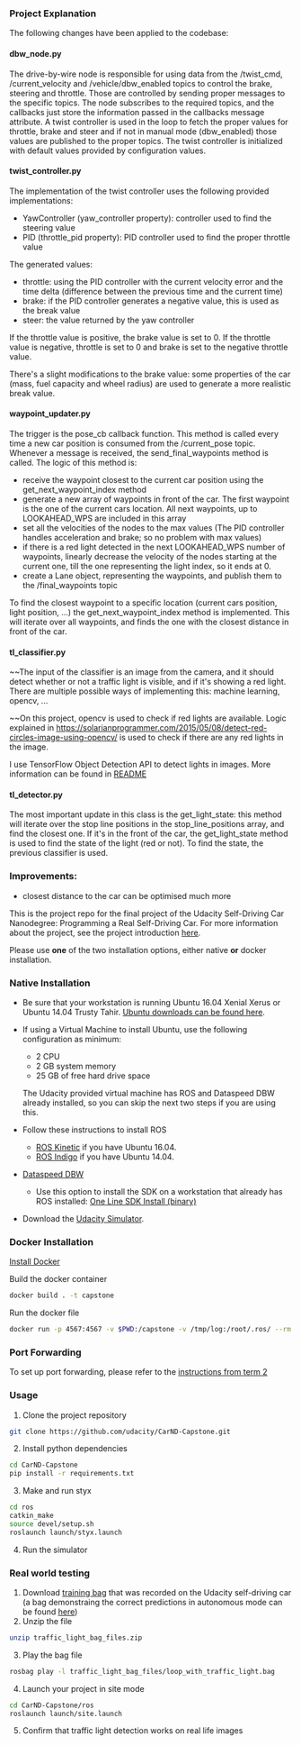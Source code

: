 ### Project Explanation

The following changes have been applied to the codebase:

#### dbw_node.py
The drive-by-wire node is responsible for using data from the /twist_cmd, /current_velocity and /vehicle/dbw_enabled topics to control the brake, steering and throttle. Those are controlled by sending proper messages to the specific topics.
The node subscribes to the required topics, and the callbacks just store the information passed in the callbacks message attribute.
A twist controller is used in the loop to fetch the proper values for throttle, brake and steer and if not in manual mode (dbw_enabled) those values are published to the proper topics.
The twist controller is initialized with default values provided by configuration values.

#### twist_controller.py
The implementation of the twist controller uses the following provided implementations:
* YawController (yaw_controller property): controller used to find the steering value
* PID (throttle_pid property): PID controller used to find the proper throttle value

The generated values:
* throttle: using the PID controller with the current velocity error and the time delta (difference between the previous time and the current time)
* brake: if the PID controller generates a negative value, this is used as the break value
* steer: the value returned by the yaw controller

If the throttle value is positive, the brake value is set to 0. If the throttle value is negative, throttle is set to 0 and brake is set to the negative throttle value.

There's a slight modifications to the brake value: some properties of the car (mass, fuel capacity and wheel radius) are used to generate a more realistic break value.

#### waypoint_updater.py
The trigger is the pose_cb callback function. This method is called every time a new car position is consumed from the /current_pose topic. Whenever a message is received, the send_final_waypoints method is called.
The logic of this method is:
* receive the waypoint closest to the current car position using the get_next_waypoint_index method
* generate a new array of waypoints in front of the car. The first waypoint is the one of the current cars location. All next waypoints, up to LOOKAHEAD_WPS are included in this array
* set all the velocities of the nodes to the max values (The PID controller handles acceleration and brake; so no problem with max values)
* if there is a red light detected in the next LOOKAHEAD_WPS number of waypoints, linearly decrease the velocity of the nodes starting at the current one, till the one representing the light index, so it ends at 0.
* create a Lane object, representing the waypoints, and publish them to the /final_waypoints topic

To find the closest waypoint to a specific location (current cars position, light position, ...) the get_next_waypoint_index method is implemented. This will iterate over all waypoints, and finds the one with the closest distance in front of the car.

#### tl_classifier.py
~~The input of the classifier is an image from the camera, and it should detect whether or not a traffic light is visible, and if it's showing a red light. There are multiple possible ways of implementing this: machine learning, opencv, ...

~~On this project, opencv is used to check if red lights are available. Logic explained in https://solarianprogrammer.com/2015/05/08/detect-red-circles-image-using-opencv/ is used to check if there are any red lights in the image.

I use TensorFlow Object Detection API to detect lights in images. More information can be found in [README](tl_learning/README.md)

#### tl_detector.py
The most important update in this class is the get_light_state: this method will iterate over the stop line positions in the stop_line_positions array, and find the closest one. If it's in the front of the car, the get_light_state method is used to find the state of the light (red or not). To find the state, the previous classifier is used.

### Improvements:
* closest distance to the car can be optimised much more

This is the project repo for the final project of the Udacity Self-Driving Car Nanodegree: Programming a Real Self-Driving Car. For more information about the project, see the project introduction [here](https://classroom.udacity.com/nanodegrees/nd013/parts/6047fe34-d93c-4f50-8336-b70ef10cb4b2/modules/e1a23b06-329a-4684-a717-ad476f0d8dff/lessons/462c933d-9f24-42d3-8bdc-a08a5fc866e4/concepts/5ab4b122-83e6-436d-850f-9f4d26627fd9).

Please use **one** of the two installation options, either native **or** docker installation.

### Native Installation

* Be sure that your workstation is running Ubuntu 16.04 Xenial Xerus or Ubuntu 14.04 Trusty Tahir. [Ubuntu downloads can be found here](https://www.ubuntu.com/download/desktop).
* If using a Virtual Machine to install Ubuntu, use the following configuration as minimum:
  * 2 CPU
  * 2 GB system memory
  * 25 GB of free hard drive space

  The Udacity provided virtual machine has ROS and Dataspeed DBW already installed, so you can skip the next two steps if you are using this.

* Follow these instructions to install ROS
  * [ROS Kinetic](http://wiki.ros.org/kinetic/Installation/Ubuntu) if you have Ubuntu 16.04.
  * [ROS Indigo](http://wiki.ros.org/indigo/Installation/Ubuntu) if you have Ubuntu 14.04.
* [Dataspeed DBW](https://bitbucket.org/DataspeedInc/dbw_mkz_ros)
  * Use this option to install the SDK on a workstation that already has ROS installed: [One Line SDK Install (binary)](https://bitbucket.org/DataspeedInc/dbw_mkz_ros/src/81e63fcc335d7b64139d7482017d6a97b405e250/ROS_SETUP.md?fileviewer=file-view-default)
* Download the [Udacity Simulator](https://github.com/udacity/CarND-Capstone/releases).

### Docker Installation
[Install Docker](https://docs.docker.com/engine/installation/)

Build the docker container
```bash
docker build . -t capstone
```

Run the docker file
```bash
docker run -p 4567:4567 -v $PWD:/capstone -v /tmp/log:/root/.ros/ --rm -it capstone
```

### Port Forwarding
To set up port forwarding, please refer to the [instructions from term 2](https://classroom.udacity.com/nanodegrees/nd013/parts/40f38239-66b6-46ec-ae68-03afd8a601c8/modules/0949fca6-b379-42af-a919-ee50aa304e6a/lessons/f758c44c-5e40-4e01-93b5-1a82aa4e044f/concepts/16cf4a78-4fc7-49e1-8621-3450ca938b77)

### Usage

1. Clone the project repository
```bash
git clone https://github.com/udacity/CarND-Capstone.git
```

2. Install python dependencies
```bash
cd CarND-Capstone
pip install -r requirements.txt
```
3. Make and run styx
```bash
cd ros
catkin_make
source devel/setup.sh
roslaunch launch/styx.launch
```
4. Run the simulator

### Real world testing
1. Download [training bag](https://drive.google.com/file/d/0B2_h37bMVw3iYkdJTlRSUlJIamM/view?usp=sharing) that was recorded on the Udacity self-driving car (a bag demonstraing the correct predictions in autonomous mode can be found [here](https://drive.google.com/open?id=0B2_h37bMVw3iT0ZEdlF4N01QbHc))
2. Unzip the file
```bash
unzip traffic_light_bag_files.zip
```
3. Play the bag file
```bash
rosbag play -l traffic_light_bag_files/loop_with_traffic_light.bag
```
4. Launch your project in site mode
```bash
cd CarND-Capstone/ros
roslaunch launch/site.launch
```
5. Confirm that traffic light detection works on real life images
